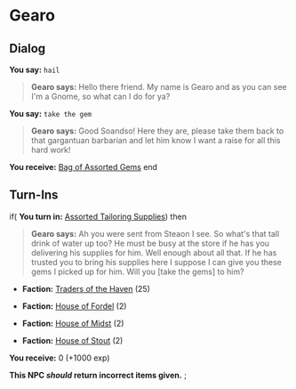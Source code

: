 # Gearo
## Dialog

**You say:** `hail`



>**Gearo says:** Hello there friend. My name is Gearo and as you can see I'm a Gnome, so what can I do for ya?

**You say:** `take the gem`



>**Gearo says:** Good Soandso! Here they are, please take them back to that gargantuan barbarian and let him know I want a raise for all this hard work!


**You receive:**  [Bag of Assorted Gems](/item/4767)
end

## Turn-Ins



if( **You turn in:** [Assorted Tailoring Supplies](/item/4766)) then 


>**Gearo says:** Ah you were sent from Steaon I see. So what's that tall drink of water up too? He must be busy at the store if he has you delivering his supplies for him. Well enough about all that. If he has trusted you to bring his supplies here I suppose I can give you these gems I picked up for him. Will you [take the gems] to him?


* __Faction:__ [Traders of the Haven](/faction/1508) (25)



* __Faction:__ [House of Fordel](/faction/1510) (2)



* __Faction:__ [House of Midst](/faction/1511) (2)



* __Faction:__ [House of Stout](/faction/1512) (2)



 **You receive:** 0 (+1000 exp)



**This NPC *should* return incorrect items given.**
;